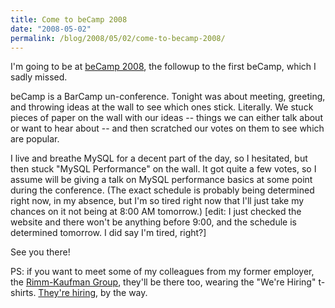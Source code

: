 ```yaml
---
title: Come to beCamp 2008
date: "2008-05-02"
permalink: /blog/2008/05/02/come-to-becamp-2008/
---
```

I'm going to be at [beCamp 2008][1], the followup to the first beCamp, which I sadly missed.

beCamp is a BarCamp un-conference. Tonight was about meeting, greeting, and throwing ideas at the wall to see which ones stick. Literally. We stuck pieces of paper on the wall with our ideas -- things we can either talk about or want to hear about -- and then scratched our votes on them to see which are popular.

I live and breathe MySQL for a decent part of the day, so I hesitated, but then stuck "MySQL Performance" on the wall. It got quite a few votes, so I assume will be giving a talk on MySQL performance basics at some point during the conference. (The exact schedule is probably being determined right now, in my absence, but I'm so tired right now that I'll just take my chances on it not being at 8:00 AM tomorrow.) [edit: I just checked the website and there won't be anything before 9:00, and the schedule is determined tomorrow. I did say I'm tired, right?]

See you there!

PS: if you want to meet some of my colleagues from my former employer, the [Rimm-Kaufman Group][2], they'll be there too, wearing the "We're Hiring" t-shirts. [They're hiring][3], by the way.

 [1]: http://barcamp.org/beCamp2008
 [2]: http://www.rimmkaufman.com/
 [3]: http://www.rkgjobs.com/
